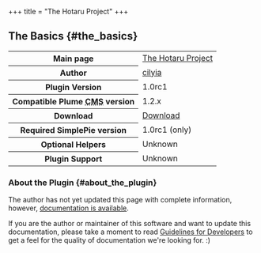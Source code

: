 +++
title = "The Hotaru Project"
+++

## The Basics {#the_basics}

<table class="inline">
<tbody>
<tr>
<th>Main page</th>
<td><a href="http://code.google.com/p/hotaru-project/">The Hotaru Project</a></td>
</tr>
<tr>
<th>Author</th>
<td><a href="http://code.google.com/u/cilyia/">cilyia</a></td>
</tr>
<tr>
<th>Plugin Version</th>
<td>1.0rc1</td>
</tr>
<tr>
<th>Compatible Plume <abbr title="Content Management System">CMS</abbr> version</th>
<td>1.2.x</td>
</tr>
<tr>
<th>Download</th>
<td><a href="http://code.google.com/p/hotaru-project/downloads/list">Download</a></td>
</tr>
<tr>
<th>Required SimplePie version</th>
<td>1.0rc1 (only)</td>
</tr>
<tr>
<th>Optional Helpers</th>
<td>Unknown</td>
</tr>
<tr>
<th>Plugin Support</th>
<td>Unknown</td>
</tr>
</tbody>
</table>

### About the Plugin {#about_the_plugin}

The author has not yet updated this page with complete information, however, [documentation is available](http://code.google.com/p/hotaru-project/wiki/EnglishSimplePieUsage).

If you are the author or maintainer of this software and want to update this documentation, please take a moment to read [Guidelines for Developers](@/wiki/plugins/guidelines_for_developers.md) to get a feel for the quality of documentation we're looking for. :)
